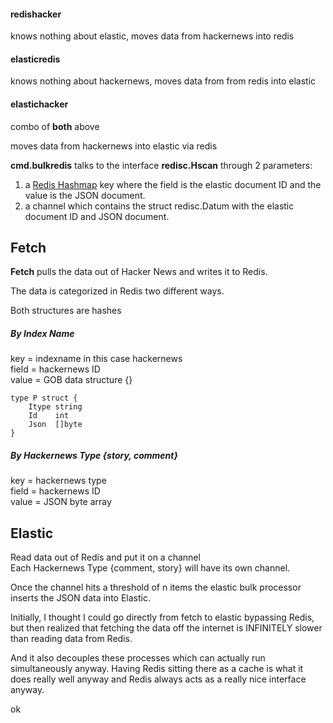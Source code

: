 

#### redishacker

knows nothing about elastic, moves data from hackernews into redis

#### elasticredis

knows nothing about hackernews, moves data from from redis into elastic

#### elastichacker

combo of **both** above

moves data from hackernews into elastic via redis

**cmd.bulkredis** talks to the interface **redisc.Hscan** through 2 parameters:

1. a [Redis Hashmap](https://redis.io/commands#hash) key where the field is the elastic document ID and the value is the JSON document.
2. a channel which contains the struct redisc.Datum with the elastic document ID and JSON document.



## Fetch

**Fetch** pulls the data out of Hacker News and writes it to Redis.

The data is categorized in Redis two different ways.

Both structures are hashes

##### By Index Name

key = indexname in this case hackernews  
field = hackernews ID   
value = GOB data structure {}   

```
type P struct {
	Itype string
	Id    int
	Json  []byte
}
```

##### By Hackernews Type {story, comment}

key = hackernews type  
field = hackernews ID  
value = JSON byte array  

## Elastic

Read data out of Redis and put it on a channel   
Each Hackernews Type {comment, story} will have its own channel.

Once the channel hits a threshold of n items the elastic bulk
processor inserts the JSON data into Elastic.

Initially, I thought I could go directly from fetch to elastic
bypassing Redis, but then realized that fetching the data off
the internet is INFINITELY slower than reading data from Redis.

And it also decouples these processes which can actually run
simultaneously anyway.  Having Redis sitting there as a cache
is what it does really well anyway and Redis always acts as
a really nice interface anyway.

ok
